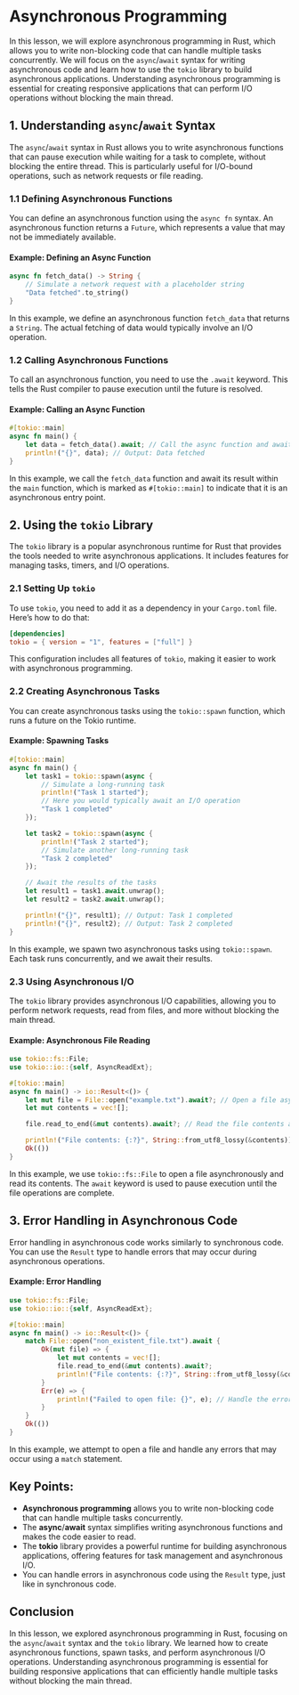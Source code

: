 # Asynchronous Programming

In this lesson, we will explore asynchronous programming in Rust, which allows you to write non-blocking code that can handle multiple tasks concurrently. We will focus on the `async`/`await` syntax for writing asynchronous code and learn how to use the `tokio` library to build asynchronous applications. Understanding asynchronous programming is essential for creating responsive applications that can perform I/O operations without blocking the main thread.

## 1. Understanding `async`/`await` Syntax

The `async`/`await` syntax in Rust allows you to write asynchronous functions that can pause execution while waiting for a task to complete, without blocking the entire thread. This is particularly useful for I/O-bound operations, such as network requests or file reading.

### 1.1 Defining Asynchronous Functions

You can define an asynchronous function using the `async fn` syntax. An asynchronous function returns a `Future`, which represents a value that may not be immediately available.

#### Example: Defining an Async Function

```rust
async fn fetch_data() -> String {
    // Simulate a network request with a placeholder string
    "Data fetched".to_string()
}
```

In this example, we define an asynchronous function `fetch_data` that returns a `String`. The actual fetching of data would typically involve an I/O operation.

### 1.2 Calling Asynchronous Functions

To call an asynchronous function, you need to use the `.await` keyword. This tells the Rust compiler to pause execution until the future is resolved.

#### Example: Calling an Async Function

```rust
#[tokio::main]
async fn main() {
    let data = fetch_data().await; // Call the async function and await its result
    println!("{}", data); // Output: Data fetched
}
```

In this example, we call the `fetch_data` function and await its result within the `main` function, which is marked as `#[tokio::main]` to indicate that it is an asynchronous entry point.

## 2. Using the `tokio` Library

The `tokio` library is a popular asynchronous runtime for Rust that provides the tools needed to write asynchronous applications. It includes features for managing tasks, timers, and I/O operations.

### 2.1 Setting Up `tokio`

To use `tokio`, you need to add it as a dependency in your `Cargo.toml` file. Here’s how to do that:

```toml
[dependencies]
tokio = { version = "1", features = ["full"] }
```

This configuration includes all features of `tokio`, making it easier to work with asynchronous programming.

### 2.2 Creating Asynchronous Tasks

You can create asynchronous tasks using the `tokio::spawn` function, which runs a future on the Tokio runtime.

#### Example: Spawning Tasks

```rust
#[tokio::main]
async fn main() {
    let task1 = tokio::spawn(async {
        // Simulate a long-running task
        println!("Task 1 started");
        // Here you would typically await an I/O operation
        "Task 1 completed"
    });

    let task2 = tokio::spawn(async {
        println!("Task 2 started");
        // Simulate another long-running task
        "Task 2 completed"
    });

    // Await the results of the tasks
    let result1 = task1.await.unwrap();
    let result2 = task2.await.unwrap();

    println!("{}", result1); // Output: Task 1 completed
    println!("{}", result2); // Output: Task 2 completed
}
```

In this example, we spawn two asynchronous tasks using `tokio::spawn`. Each task runs concurrently, and we await their results.

### 2.3 Using Asynchronous I/O

The `tokio` library provides asynchronous I/O capabilities, allowing you to perform network requests, read from files, and more without blocking the main thread.

#### Example: Asynchronous File Reading

```rust
use tokio::fs::File;
use tokio::io::{self, AsyncReadExt};

#[tokio::main]
async fn main() -> io::Result<()> {
    let mut file = File::open("example.txt").await?; // Open a file asynchronously
    let mut contents = vec![];

    file.read_to_end(&mut contents).await?; // Read the file contents asynchronously

    println!("File contents: {:?}", String::from_utf8_lossy(&contents));
    Ok(())
}
```

In this example, we use `tokio::fs::File` to open a file asynchronously and read its contents. The `await` keyword is used to pause execution until the file operations are complete.

## 3. Error Handling in Asynchronous Code

Error handling in asynchronous code works similarly to synchronous code. You can use the `Result` type to handle errors that may occur during asynchronous operations.

#### Example: Error Handling

```rust
use tokio::fs::File;
use tokio::io::{self, AsyncReadExt};

#[tokio::main]
async fn main() -> io::Result<()> {
    match File::open("non_existent_file.txt").await {
        Ok(mut file) => {
            let mut contents = vec![];
            file.read_to_end(&mut contents).await?;
            println!("File contents: {:?}", String::from_utf8_lossy(&contents));
        }
        Err(e) => {
            println!("Failed to open file: {}", e); // Handle the error
        }
    }
    Ok(())
}
```

In this example, we attempt to open a file and handle any errors that may occur using a `match` statement.

## Key Points:
- **Asynchronous programming** allows you to write non-blocking code that can handle multiple tasks concurrently.
- The **async**/**await** syntax simplifies writing asynchronous functions and makes the code easier to read.
- The **tokio** library provides a powerful runtime for building asynchronous applications, offering features for task management and asynchronous I/O.
- You can handle errors in asynchronous code using the `Result` type, just like in synchronous code.

## Conclusion

In this lesson, we explored asynchronous programming in Rust, focusing on the `async`/`await` syntax and the `tokio` library. We learned how to create asynchronous functions, spawn tasks, and perform asynchronous I/O operations. Understanding asynchronous programming is essential for building responsive applications that can efficiently handle multiple tasks without blocking the main thread.